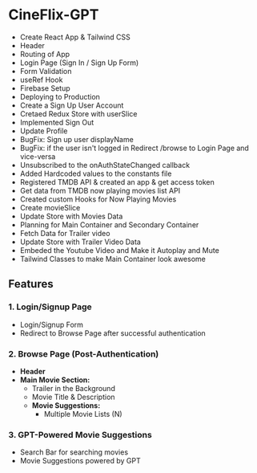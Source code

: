 # CineFlix-GPT
   - Create React App & Tailwind CSS
   - Header
   - Routing of App
   - Login Page (Sign In / Sign Up Form)
   - Form Validation
   - useRef Hook
   - Firebase Setup
   - Deploying to Production
   - Create a Sign Up User Account
   - Cretaed Redux Store with userSlice
   - Implemented Sign Out
   - Update Profile
   - BugFix: Sign up user displayName
   - BugFix: if the user isn't logged in Redirect /browse to Login Page and vice-versa
   - Unsubscribed to the onAuthStateChanged callback
   - Added Hardcoded values to the constants file
   - Registered TMDB API & created an app & get access token
   - Get data from TMDB now playing movies list API
   - Created custom Hooks for Now Playing Movies
   - Create movieSlice
   - Update Store with Movies Data
   - Planning for Main Container and Secondary Container
   - Fetch Data for Trailer video
   - Update Store with Trailer Video Data
   - Embeded the Youtube Video and Make it Autoplay and Mute
   - Tailwind Classes to make Main Container look awesome

## Features

### 1. **Login/Signup Page**
   - Login/Signup Form
   - Redirect to Browse Page after successful authentication

### 2. **Browse Page (Post-Authentication)**
   - **Header**
   - **Main Movie Section:**
     - Trailer in the Background
     - Movie Title & Description
     - **Movie Suggestions:**
       - Multiple Movie Lists (N)

### 3. **GPT-Powered Movie Suggestions**
   - Search Bar for searching movies
   - Movie Suggestions powered by GPT
